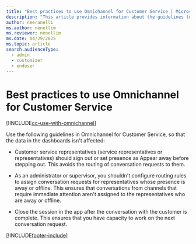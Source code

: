 ```yaml
---
title: "Best practices to use Omnichannel for Customer Service | MicrosoftDocs"
description: "This article provides information about the guidelines to use Omnichannel for Customer Service."
author: neeranelli
ms.author: nenellim
ms.reviewer: nenellim
ms.date: 04/29/2025
ms.topic: article
search.audienceType:
  - admin
  - customizer
  - enduser
---
```


# Best practices to use Omnichannel for Customer Service

[!INCLUDE[cc-use-with-omnichannel](../../includes/cc-use-with-omnichannel.md)]

Use the following guidelines in Omnichannel for Customer Service, so that the data in the dashboards isn't affected:

-  Customer service representatives (service representatives or representatives) should sign out or set presence as Appear away before stepping out. This avoids the routing of conversation requests to them.

-  As an administrator or supervisor, you shouldn't configure routing rules to assign conversation requests for representatives whose presence is away or offline. This ensures that conversations from channels that require immediate attention aren't assigned to the representatives who are away or offline. 

-  Close the session in the app after the conversation with the customer is complete. This ensures that you have capacity to work on the next conversation request. 


[!INCLUDE[footer-include](../../includes/footer-banner.md)]
